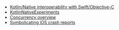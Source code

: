 - [Kotlin/Native interoperability with Swift/Objective-C](https://kotlinlang.org/docs/reference/native/objc_interop.html)
- [KotlinNativeExperiments](https://github.com/defio/KotlinNativeExperiments)
- [Concurrency overview](https://kotlinlang.org/docs/mobile/concurrency-overview.html)
- [Symbolicating iOS crash reports](https://kotlinlang.org/docs/reference/native/ios_symbolication.html)